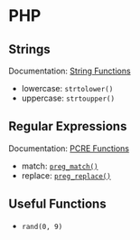 # PHP

## Strings

Documentation: [String Functions](http://php.net/manual/en/ref.strings.php)

- lowercase: `strtolower()`
- uppercase: `strtoupper()`


## Regular Expressions

Documentation: [PCRE Functions](http://php.net/manual/en/ref.pcre.php)

- match: [`preg_match()`](http://php.net/manual/en/function.preg-match.php)
- replace: [`preg_replace()`](http://php.net/manual/en/function.preg-replace.php)


## Useful Functions

- `rand(0, 9)`
